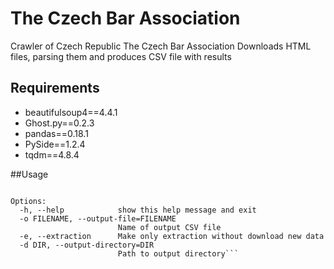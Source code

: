 # The Czech Bar Association
Crawler of Czech Republic The Czech Bar Association
Downloads HTML files, parsing them and produces CSV file with results


## Requirements
* beautifulsoup4==4.4.1
* Ghost.py==0.2.3
* pandas==0.18.1
* PySide==1.2.4
* tqdm==4.8.4

##Usage

```Usage: cak-crawler.py [options]

Options:
  -h, --help            show this help message and exit
  -o FILENAME, --output-file=FILENAME
                        Name of output CSV file
  -e, --extraction      Make only extraction without download new data
  -d DIR, --output-directory=DIR
                        Path to output directory```